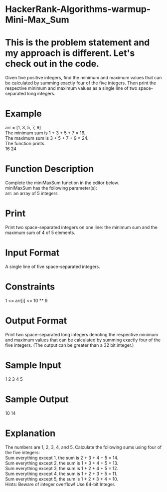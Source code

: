 # HackerRank-Algorithms-warmup-Mini-Max_Sum
# This is the problem statement and my approach is different. Let's check out in the code.

Given five positive integers, find the minimum and maximum values that can be calculated by summing exactly four of the five integers. Then print the respective minimum and maximum values as a single line of two space-separated long integers.

# Example

arr = [1, 3, 5, 7, 9]\
The minimum sum is 1 + 3 + 5 + 7 = 16.\
The maximum sum is 3 + 5 + 7 + 9 = 24.\
The function prints\
16 24

# Function Description

Complete the miniMaxSum function in the editor below.\
miniMaxSum has the following parameter(s):\
arr: an array of 5 integers

# Print
Print two space-separated integers on one line: the minimum sum and the maximum sum of 4 of 5 elements.

# Input Format
A single line of five space-separated integers.

# Constraints
1 <= arr[i] <= 10 ** 9

# Output Format
Print two space-separated long integers denoting the respective minimum and maximum values that can be calculated by summing exactly four of the five integers. (The output can be greater than a 32 bit integer.)

# Sample Input
1 2 3 4 5

# Sample Output
10 14

# Explanation
The numbers are 1, 2, 3, 4, and 5. Calculate the following sums using four of the five integers:\
Sum everything except 1, the sum is 2 + 3 + 4 + 5 = 14.\
Sum everything except 2, the sum is 1 + 3 + 4 + 5 = 13.\
Sum everything except 3, the sum is 1 + 2 + 4 + 5 = 12.\
Sum everything except 4, the sum is 1 + 2 + 3 + 5 = 11.\
Sum everything except 5, the sum is 1 + 2 + 3 + 4 = 10.\
Hints: Beware of integer overflow! Use 64-bit Integer.
